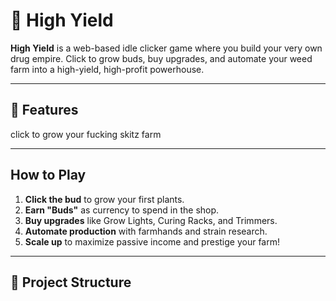 # 🌿 High Yield

**High Yield** is a web-based idle clicker game where you build your very own drug empire. Click to grow buds, buy upgrades, and automate your weed farm into a high-yield, high-profit powerhouse.

---

## 🚀 Features

click to grow your fucking skitz farm 

---

## How to Play

1. **Click the bud** to grow your first plants.
2. **Earn "Buds"** as currency to spend in the shop.
3. **Buy upgrades** like Grow Lights, Curing Racks, and Trimmers.
4. **Automate production** with farmhands and strain research.
5. **Scale up** to maximize passive income and prestige your farm!

---

## 📂 Project Structure


